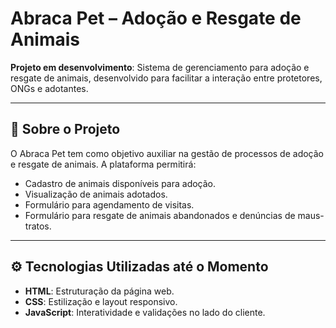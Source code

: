 # Abraca Pet – Adoção e Resgate de Animais

**Projeto em desenvolvimento**: Sistema de gerenciamento para adoção e resgate de animais, desenvolvido para facilitar a interação entre protetores, ONGs e adotantes.

---

## 📌 Sobre o Projeto
O Abraca Pet tem como objetivo auxiliar na gestão de processos de adoção e resgate de animais. A plataforma permitirá:
- Cadastro de animais disponíveis para adoção.  
- Visualização de animais adotados.  
- Formulário para agendamento de visitas.  
- Formulário para resgate de animais abandonados e denúncias de maus-tratos.

---

## ⚙️ Tecnologias Utilizadas até o Momento
- **HTML**: Estruturação da página web.  
- **CSS**: Estilização e layout responsivo.  
- **JavaScript**: Interatividade e validações no lado do cliente.

